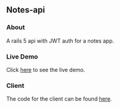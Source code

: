 ## Notes-api

### About
A rails 5 api with JWT auth for a notes app. 

### Live Demo
Click [here](https://obscure-garden-84871.herokuapp.com) to see the live demo.

### Client
The code for the client can be found [here](https://github.com/bryanhou1/notes-client).


